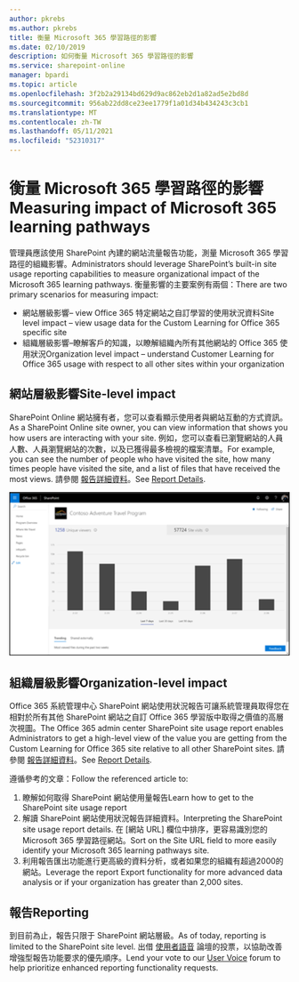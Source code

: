 ```yaml
---
author: pkrebs
ms.author: pkrebs
title: 衡量 Microsoft 365 學習路徑的影響
ms.date: 02/10/2019
description: 如何衡量 Microsoft 365 學習路徑的影響
ms.service: sharepoint-online
manager: bpardi
ms.topic: article
ms.openlocfilehash: 3f2b2a29134bd629d9ac862eb2d1a82ad5e2bd8d
ms.sourcegitcommit: 956ab22dd8ce23ee1779f1a01d34b434243c3cb1
ms.translationtype: MT
ms.contentlocale: zh-TW
ms.lasthandoff: 05/11/2021
ms.locfileid: "52310317"
---
```

# <a name="measuring-impact-of-microsoft-365-learning-pathways"></a><span data-ttu-id="293fb-103">衡量 Microsoft 365 學習路徑的影響</span><span class="sxs-lookup"><span data-stu-id="293fb-103">Measuring impact of Microsoft 365 learning pathways</span></span>

<span data-ttu-id="293fb-104">管理員應該使用 SharePoint 內建的網站流量報告功能，測量 Microsoft 365 學習路徑的組織影響。</span><span class="sxs-lookup"><span data-stu-id="293fb-104">Administrators should leverage SharePoint’s built-in site usage reporting capabilities to measure organizational impact of the Microsoft 365 learning pathways.</span></span> <span data-ttu-id="293fb-105">衡量影響的主要案例有兩個：</span><span class="sxs-lookup"><span data-stu-id="293fb-105">There are two primary scenarios for measuring impact:</span></span> 
- <span data-ttu-id="293fb-106">網站層級影響– view Office 365 特定網站之自訂學習的使用狀況資料</span><span class="sxs-lookup"><span data-stu-id="293fb-106">Site level impact – view usage data for the Custom Learning for Office 365 specific site</span></span> 
- <span data-ttu-id="293fb-107">組織層級影響–瞭解客戶的知識，以瞭解組織內所有其他網站的 Office 365 使用狀況</span><span class="sxs-lookup"><span data-stu-id="293fb-107">Organization level impact – understand Customer Learning for Office 365 usage with respect to all other sites within your organization</span></span>

## <a name="site-level-impact"></a><span data-ttu-id="293fb-108">網站層級影響</span><span class="sxs-lookup"><span data-stu-id="293fb-108">Site-level impact</span></span>

<span data-ttu-id="293fb-109">SharePoint Online 網站擁有者，您可以查看顯示使用者與網站互動的方式資訊。</span><span class="sxs-lookup"><span data-stu-id="293fb-109">As a SharePoint Online site owner, you can view information that shows you how users are interacting with your site.</span></span> <span data-ttu-id="293fb-110">例如，您可以查看已瀏覽網站的人員人數、人員瀏覽網站的次數，以及已獲得最多檢視的檔案清單。</span><span class="sxs-lookup"><span data-stu-id="293fb-110">For example, you can see the number of people who have visited the site, how many times people have visited the site, and a list of files that have received the most views.</span></span> <span data-ttu-id="293fb-111">請參閱 [報告詳細資料](https://support.office.com/article/view-usage-data-for-your-sharepoint-site-2fa8ddc2-c4b3-4268-8d26-a772dc55779e)。</span><span class="sxs-lookup"><span data-stu-id="293fb-111">See [Report Details](https://support.office.com/article/view-usage-data-for-your-sharepoint-site-2fa8ddc2-c4b3-4268-8d26-a772dc55779e).</span></span> 

![具有柱狀圖圖表的範例報表頁面。](media/cg-measureimpactreport.png)

## <a name="organization-level-impact"></a><span data-ttu-id="293fb-113">組織層級影響</span><span class="sxs-lookup"><span data-stu-id="293fb-113">Organization-level impact</span></span>
<span data-ttu-id="293fb-114">Office 365 系統管理中心 SharePoint 網站使用狀況報告可讓系統管理員取得您在相對於所有其他 SharePoint 網站之自訂 Office 365 學習版中取得之價值的高層次視圖。</span><span class="sxs-lookup"><span data-stu-id="293fb-114">The Office 365 admin center SharePoint site usage report enables Administrators to get a high-level view of the value you are getting from the Custom Learning for Office 365 site relative to all other SharePoint sites.</span></span> <span data-ttu-id="293fb-115">請參閱 [報告詳細資料](/office365/admin/activity-reports/sharepoint-site-usage)。</span><span class="sxs-lookup"><span data-stu-id="293fb-115">See [Report Details](/office365/admin/activity-reports/sharepoint-site-usage).</span></span>
 
<span data-ttu-id="293fb-116">遵循參考的文章：</span><span class="sxs-lookup"><span data-stu-id="293fb-116">Follow the referenced article to:</span></span> 
1. <span data-ttu-id="293fb-117">瞭解如何取得 SharePoint 網站使用量報告</span><span class="sxs-lookup"><span data-stu-id="293fb-117">Learn how to get to the SharePoint site usage report</span></span> 
2. <span data-ttu-id="293fb-118">解讀 SharePoint 網站使用狀況報告詳細資料。</span><span class="sxs-lookup"><span data-stu-id="293fb-118">Interpreting the SharePoint site usage report details.</span></span> <span data-ttu-id="293fb-119">在 [網站 URL] 欄位中排序，更容易識別您的 Microsoft 365 學習路徑網站。</span><span class="sxs-lookup"><span data-stu-id="293fb-119">Sort on the Site URL field to more easily identify your Microsoft 365 learning pathways site.</span></span> 
3. <span data-ttu-id="293fb-120">利用報告匯出功能進行更高級的資料分析，或者如果您的組織有超過2000的網站。</span><span class="sxs-lookup"><span data-stu-id="293fb-120">Leverage the report Export functionality for more advanced data analysis or if your organization has greater than 2,000 sites.</span></span> 

## <a name="reporting"></a><span data-ttu-id="293fb-121">報告</span><span class="sxs-lookup"><span data-stu-id="293fb-121">Reporting</span></span>

<span data-ttu-id="293fb-122">到目前為止，報告只限于 SharePoint 網站層級。</span><span class="sxs-lookup"><span data-stu-id="293fb-122">As of today, reporting is limited to the SharePoint site level.</span></span> <span data-ttu-id="293fb-123">出借 [使用者語音](https://go.microsoft.com/fwlink/?linkid=2109552) 論壇的投票，以協助改善增強型報告功能要求的優先順序。</span><span class="sxs-lookup"><span data-stu-id="293fb-123">Lend your vote to our [User Voice](https://go.microsoft.com/fwlink/?linkid=2109552) forum to help prioritize enhanced reporting functionality requests.</span></span>
